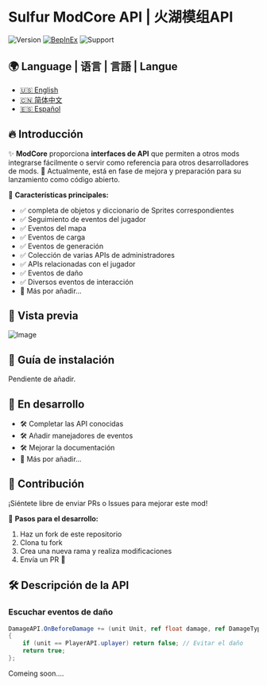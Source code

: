 # Sulfur ModCore API | 火湖模组API
![Version](https://img.shields.io/badge/version-0.2.19Alpha-blue)
[![BepInEx](https://img.shields.io/badge/BepInEx-5.4.21-green)](https://docs.bepinex.dev/)
![Support](https://img.shields.io/badge/support-ModdingCommunity-green)

## 🌍 Language | 语言 | 言語 | Langue
- [🇺🇸 English](README.EN.md)
- [🇨🇳 简体中文](README.md)
- [🇪🇸 Español](README.es.md)

## 🔥 Introducción  
✨ **ModCore** proporciona **interfaces de API** que permiten a otros mods integrarse fácilmente o servir como referencia para otros desarrolladores de mods. 🚧 Actualmente, está en fase de mejora y preparación para su lanzamiento como código abierto.  

🎯 **Características principales:**  
- ✅ completa de objetos y diccionario de Sprites correspondientes  
- ✅ Seguimiento de eventos del jugador  
- ✅ Eventos del mapa  
- ✅ Eventos de carga  
- ✅ Eventos de generación  
- ✅ Colección de varias APIs de administradores  
- ✅ APIs relacionadas con el jugador  
- ✅ Eventos de daño  
- ✅ Diversos eventos de interacción  
- 📌 Más por añadir...  

## 📸 Vista previa  
![Image](https://github.com/user-attachments/assets/e4e23bee-fd30-4c21-85ec-78261142eb42)

## 🚀 Guía de instalación  
Pendiente de añadir.  

## 🚧 En desarrollo  
- 🛠️ Completar las API conocidas  
- 🛠️ Añadir manejadores de eventos  
- 🛠️ Mejorar la documentación  
- 📌 Más por añadir...  

## 🤝 Contribución  
¡Siéntete libre de enviar PRs o Issues para mejorar este mod!  

📌 **Pasos para el desarrollo:**  
1. Haz un fork de este repositorio  
2. Clona tu fork  
3. Crea una nueva rama y realiza modificaciones  
4. Envía un PR 🎉  

## 🛠 Descripción de la API  
### **Escuchar eventos de daño**  
```csharp
DamageAPI.OnBeforeDamage += (unit Unit, ref float damage, ref DamageType type, ref DamageSourceData source, ref Hitbox hitbox, ref Vector3 point) =>
{
    if (unit == PlayerAPI.uplayer) return false; // Evitar el daño
    return true;
};
```
Comeing soon....
